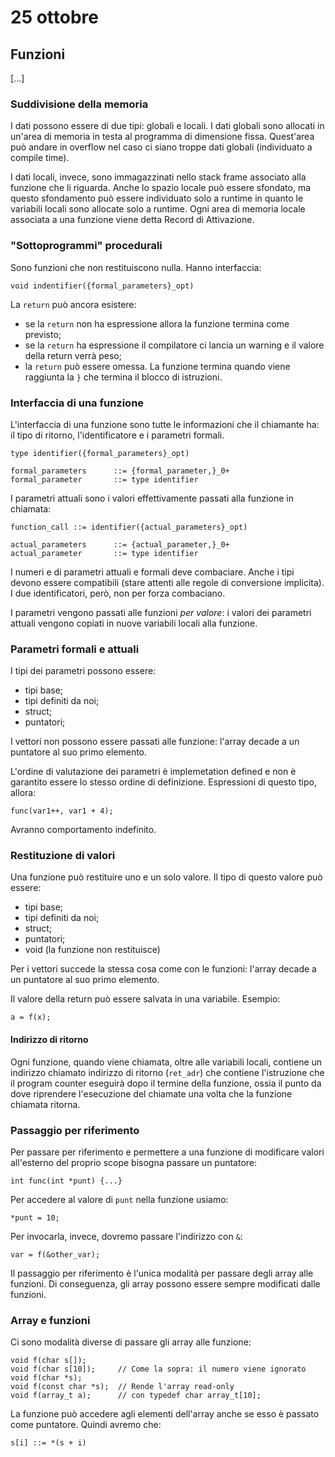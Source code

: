 # 25 ottobre

## Funzioni
[...]

### Suddivisione della memoria
I dati possono essere di due tipi: globali e locali. I dati globali sono allocati
in un'area di memoria in testa al programma di dimensione fissa. Quest'area può
andare in overflow nel caso ci siano troppe dati globali (individuato a compile 
time).

I dati locali, invece, sono immagazzinati nello stack frame associato alla
funzione che li riguarda. Anche lo spazio locale può essere sfondato, ma questo 
sfondamento può essere individuato solo a runtime in quanto le variabili locali 
sono allocate solo a runtime. Ogni area di memoria locale associata a una
funzione viene detta Record di Attivazione.

### "Sottoprogrammi" procedurali
Sono funzioni che non restituiscono nulla. Hanno interfaccia:

    void indentifier({formal_parameters}_opt)

La `return` può ancora esistere:

- se la `return` non ha espressione allora la funzione termina come previsto;
- se la `return` ha espressione il compilatore ci lancia un warning e il valore
    della return verrà peso;
- la `return` può essere omessa. La funzione termina quando viene raggiunta
    la `}` che termina il blocco di istruzioni.

### Interfaccia di una funzione
L'interfaccia di una funzione sono tutte le informazioni che il chiamante
ha: il tipo di ritorno, l'identificatore e i parametri formali.

    type identifier({formal_parameters}_opt)

    formal_parameters      ::= {formal_parameter,}_0+
    formal_parameter       ::= type identifier

I parametri attuali sono i valori effettivamente passati alla funzione in
chiamata:

    function_call ::= identifier({actual_parameters}_opt)

    actual_parameters      ::= {actual_parameter,}_0+
    actual_parameter       ::= type identifier

I numeri e di parametri attuali e formali deve combaciare. Anche i tipi devono
essere compatibili (stare attenti alle regole di conversione implicita). I due 
identificatori, però, non per forza combaciano.

I parametri vengono passati alle funzioni *per valore*: i valori dei parametri
attuali vengono copiati in nuove variabili locali alla funzione.

### Parametri formali e attuali
I tipi dei parametri possono essere:

- tipi base;
- tipi definiti da noi;
- struct;
- puntatori;

I vettori non possono essere passati alle funzione: l'array decade a un puntatore
al suo primo elemento.

L'ordine di valutazione dei parametri è implemetation defined e non è garantito
essere lo stesso ordine di definizione. Espressioni di questo tipo, allora:

    func(var1++, var1 + 4);

Avranno comportamento indefinito.

### Restituzione di valori
Una funzione può restituire uno e un solo valore. Il tipo di questo valore può 
essere:

- tipi base;
- tipi definiti da noi;
- struct;
- puntatori;
- void (la funzione non restituisce)

Per i vettori succede la stessa cosa come con le funzioni: l'array decade a un
puntatore al suo primo elemento.

Il valore della return può essere salvata in una variabile. Esempio:

    a = f(x);

#### Indirizzo di ritorno
Ogni funzione, quando viene chiamata, oltre alle variabili locali, contiene un
indirizzo chiamato indirizzo di ritorno (`ret_adr`) che contiene l'istruzione 
che il program counter eseguirà dopo il termine della funzione, ossia il punto 
da dove riprendere l'esecuzione del chiamate una volta che la funzione chiamata
ritorna.

### Passaggio per riferimento
Per passare per riferimento e permettere a una funzione di modificare valori
all'esterno del proprio scope bisogna passare un puntatore:

    int func(int *punt) {...}

Per accedere al valore di `punt` nella funzione usiamo:

    *punt = 10;

Per invocarla, invece, dovremo passare l'indirizzo con `&`:

    var = f(&other_var);

Il passaggio per riferimento è l'unica modalità  per passare degli array alle 
funzioni. Di conseguenza, gli array possono essere sempre modificati dalle
funzioni.

### Array e funzioni
Ci sono modalità diverse di passare gli array alle funzione:

    void f(char s[]);
    void f(char s[10]);     // Come la sopra: il numero viene ignorato
    void f(char *s);
    void f(const char *s);  // Rende l'array read-only
    void f(array_t a);      // con typedef char array_t[10];

La funzione può accedere agli elementi dell'array anche se esso è passato come
puntatore. Quindi avremo che:

    s[i] ::= *(s + i)
